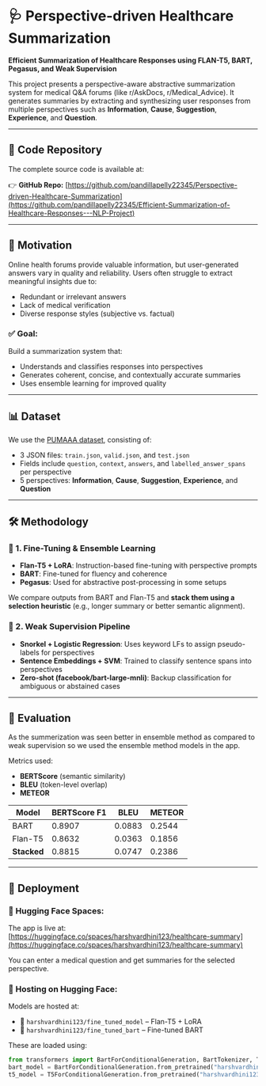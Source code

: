 # 🩺 Perspective-driven Healthcare Summarization

**Efficient Summarization of Healthcare Responses using FLAN-T5, BART, Pegasus, and Weak Supervision**

This project presents a perspective-aware abstractive summarization system for medical Q&A forums (like r/AskDocs, r/Medical_Advice). It generates summaries by extracting and synthesizing user responses from multiple perspectives such as **Information**, **Cause**, **Suggestion**, **Experience**, and **Question**.

---

## 🔗 Code Repository

The complete source code is available at:

👉 **GitHub Repo:** [https://github.com/pandillapelly22345/Perspective-driven-Healthcare-Summarization](https://github.com/pandillapelly22345/Efficient-Summarization-of-Healthcare-Responses---NLP-Project)

---

## 🧠 Motivation

Online health forums provide valuable information, but user-generated answers vary in quality and reliability. Users often struggle to extract meaningful insights due to:
- Redundant or irrelevant answers
- Lack of medical verification
- Diverse response styles (subjective vs. factual)

### ✅ Goal:
Build a summarization system that:
- Understands and classifies responses into perspectives
- Generates coherent, concise, and contextually accurate summaries
- Uses ensemble learning for improved quality

---

## 📊 Dataset

We use the [PUMAAA dataset](https://arxiv.org/abs/2406.08881), consisting of:
- 3 JSON files: `train.json`, `valid.json`, and `test.json`
- Fields include `question`, `context`, `answers`, and `labelled_answer_spans` per perspective
- 5 perspectives: **Information**, **Cause**, **Suggestion**, **Experience**, and **Question**

---

## 🛠️ Methodology

### 🔹 1. Fine-Tuning & Ensemble Learning

- **Flan-T5 + LoRA**: Instruction-based fine-tuning with perspective prompts
- **BART**: Fine-tuned for fluency and coherence
- **Pegasus**: Used for abstractive post-processing in some setups

We compare outputs from BART and Flan-T5 and **stack them using a selection heuristic** (e.g., longer summary or better semantic alignment).

### 🔹 2. Weak Supervision Pipeline

- **Snorkel + Logistic Regression**: Uses keyword LFs to assign pseudo-labels for perspectives
- **Sentence Embeddings + SVM**: Trained to classify sentence spans into perspectives
- **Zero-shot (facebook/bart-large-mnli)**: Backup classification for ambiguous or abstained cases

---

## 🧪 Evaluation
As the summerization was seen better in ensemble method as compared to weak supervision so we used the ensemble method models in the app.

Metrics used:
- **BERTScore** (semantic similarity)
- **BLEU** (token-level overlap)
- **METEOR**

| Model       | BERTScore F1 | BLEU | METEOR |
|-------------|---------------|------|--------|
| BART        | 0.8907        | 0.0883 | 0.2544 |
| Flan-T5     | 0.8632        | 0.0363 | 0.1856 |
| **Stacked** | 0.8815        | 0.0747 | 0.2386 |

---

## 🚀 Deployment

### 🔹 Hugging Face Spaces:
The app is live at: [https://huggingface.co/spaces/harshvardhini123/healthcare-summary](https://huggingface.co/spaces/harshvardhini123/healthcare-summary)

You can enter a medical question and get summaries for the selected perspective.

### 🔹 Hosting on Hugging Face:
Models are hosted at:
- 🧠 `harshvardhini123/fine_tuned_model` – Flan-T5 + LoRA
- 🧠 `harshvardhini123/fine_tuned_bart` – Fine-tuned BART

These are loaded using:
```python
from transformers import BartForConditionalGeneration, BartTokenizer, T5ForConditionalGeneration, T5Tokenizer
bart_model = BartForConditionalGeneration.from_pretrained("harshvardhini123/fine_tuned_bart")
t5_model = T5ForConditionalGeneration.from_pretrained("harshvardhini123/fine_tuned_model")
